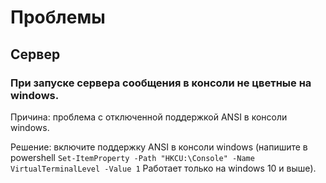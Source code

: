 # Проблемы

## Сервер

### При запуске сервера сообщения в консоли не цветные на windows.

Причина: проблема с отключенной поддержкой ANSI в консоли windows.

Решение: включите поддержку ANSI в консоли windows (напишите в powershell `Set-ItemProperty -Path "HKCU:\Console" -Name VirtualTerminalLevel -Value 1` Работает только на windows 10 и выше).
